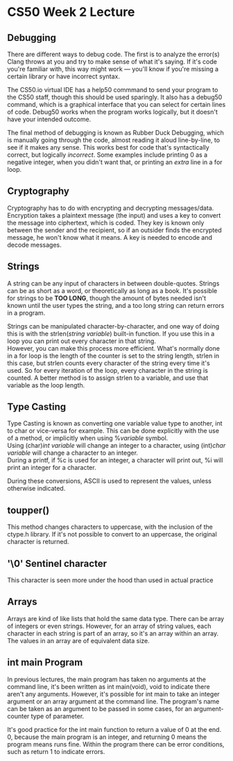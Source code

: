 # CS50 Week 2 Lecture

## Debugging
There are different ways to debug code. The first is to analyze the error(s) Clang throws at you and try to make sense of what it's saying. If it's code you're familiar with, this way might work — you'll know if you're missing a certain library or have incorrect syntax.

The CS50.io virtual IDE has a help50 commmand to send your program to the CS50 staff, though this should be used sparingly. It also has a debug50 command, which is a graphical interface that you can select for certain lines of code. Debug50 works when the program works logically, but it doesn't have your intended outcome.

The final method of debugging is known as Rubber Duck Debugging, which is manually going through the code, almost reading it aloud line-by-line, to see if it makes any sense. This works best for code that's syntactically correct, but logically *incorrect*. Some examples include printing 0 as a negative integer, when you didn't want that, or printing an *extra* line in a for loop.


## Cryptography
Cryptography has to do with encrypting and decrypting messages/data. Encryption takes a plaintext message (the input) and uses a key to convert the message into ciphertext, which is coded. They key is known only between the sender and the recipient, so if an outsider finds the encrypted message, he won't know what it means. A key is needed to encode and decode messages.

## Strings
A string can be any input of characters in between double-quotes. Strings can be as short as a word, or theoretically as long as a book. It's possible for strings to be **TOO LONG**, though the amount of bytes needed isn't known until the user types the string, and a too long string can return errors in a program.

Strings can be manipulated character-by-character, and one way of doing this is with the strlen(*string variable*) built-in function. If you use this in a loop you can print out every character in that string.  
However, you can make this process more efficient. What's normally done in a for loop is the length of the counter is set to the string length, strlen in this case, but strlen counts every character of the string every time it's used. So for every iteration of the loop, every character in the string is counted. A better method is to assign strlen to a variable, and use that variable as the loop length.

## Type Casting
Type Casting is known as converting one variable value type to another, int to char or vice-versa for example. This can be done explicitly with the use of a method, or implicitly when using %*variable* symbol.  
Using (char)*int variable* will change an integer to a character, using (int)*char variable* will change a character to an integer.  
During a printf, if %c is used for an integer, a character will print out, %i will print an integer for a character.

During these conversions, ASCII is used to represent the values, unless otherwise indicated.

## toupper()
This method changes characters to uppercase, with the inclusion of the ctype.h library. If it's not possible to convert to an uppercase, the original character is returned.

## '\0' Sentinel character
This character is seen more under the hood than used in actual practice

## Arrays
Arrays are kind of like lists that hold the same data type. There can be array of integers or even strings. However, for an array of string values, each character in each string is part of an array, so it's an array within an array. The values in an array are of equivalent data size.

## int main Program
In previous lectures, the main program has taken no arguments at the command line, it's been written as int main(void), void to indicate there aren't any arguments. However, it's possible for int main to take an integer argument or an array argument at the command line. The program's name can be taken as an argument to be passed in some cases, for an argument-counter type of parameter.

It's good practice for the int main function to return a value of 0 at the end. 0, because the main program is an integer, and returning 0 means the program means runs fine. Within the program there can be error conditions, such as return 1 to indicate errors.